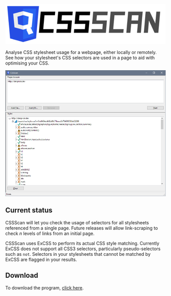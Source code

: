 ![](Resources/logo.png)

Analyse CSS stylesheet usage for a webpage, either locally or remotely. See how your stylesheet's CSS selectors are used in a page to aid with optimising your CSS.

![](Resources/screenshot.png)

## Current status
CSSScan will let you check the usage of selectors for all stylesheets referenced from a single page. Future releases will allow link-scraping to check _n_ levels of links from an initial page.

CSSScan uses ExCSS to perform its actual CSS style matching. Currently ExCSS does not support all CSS3 selectors, particularly pseudo-selectors such as `not`. Selectors in your stylesheets that cannot be matched by ExCSS are flagged in your results.

## Download
To download the program, [click here](https://github.com/flexplate/CssScan/releases/latest).
